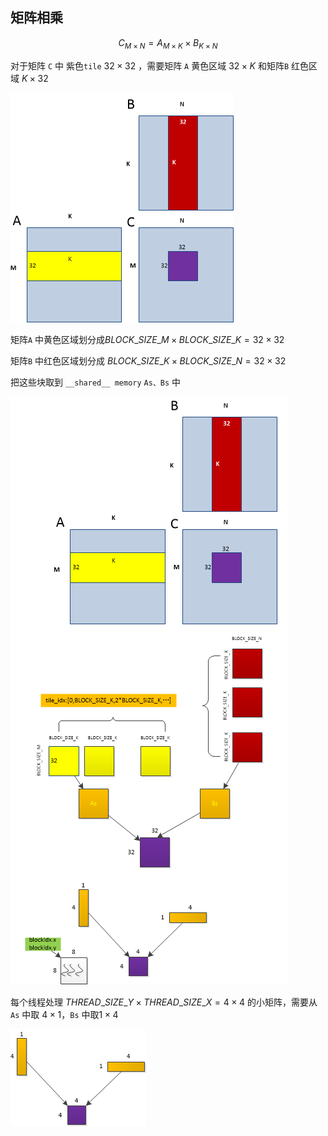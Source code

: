 ## 矩阵相乘

$$C_{M\times N}=A_{M\times K}\times B_{K\times N}$$

对于矩阵 `C` 中 紫色`tile` $32\times32$ ，需要矩阵 `A` 黄色区域 $32\times K$ 和矩阵`B` 红色区域 $K\times 32$ 

<img src="./images/image1.png" title="" alt="" data-align="center">

矩阵`A` 中黄色区域划分成$BLOCK\_SIZE\_M\times BLOCK\_SIZE\_K=32\times 32$

矩阵`B` 中红色区域划分成 $BLOCK\_SIZE\_K\times BLOCK\_SIZE\_N=32\times 32$

把这些块取到 `__shared__ memory` `As、Bs` 中

<img src="./images/image2.png" title="" alt="" data-align="center">

每个线程处理 $THREAD\_SIZE\_Y\times THREAD\_SIZE\_X=4\times4$ 的小矩阵，需要从 `As` 中取 $4\times1$，`Bs` 中取$1\times4$

![](./images/image3.png)
